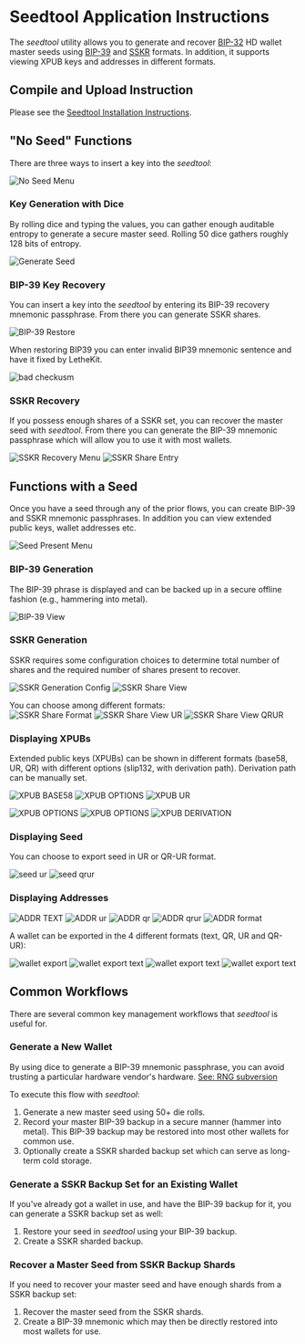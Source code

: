 # Seedtool Application Instructions

The *seedtool* utility allows you to generate and recover
[BIP-32](https://github.com/bitcoin/bips/blob/master/bip-0032.mediawiki)
HD wallet master seeds using
[BIP-39](https://github.com/bitcoin/bips/blob/master/bip-0039.mediawiki)
and
[SSKR](https://github.com/BlockchainCommons/Research/blob/master/papers/bcr-2020-011-sskr.md)
formats. In addition, it supports viewing XPUB keys and addresses in different formats.

## Compile and Upload Instruction

Please see the [Seedtool Installation Instructions](doc/build.md).

## "No Seed" Functions

There are three ways to insert a key into the *seedtool*:

![No Seed Menu](doc/images/no-seed.png)

### Key Generation with Dice

By rolling dice and typing the values, you can gather enough auditable entropy to generate a secure master seed. Rolling 50 dice gathers
roughly 128 bits of entropy.

![Generate Seed](doc/images/generate-seed.png)

### BIP-39 Key Recovery

You can insert a key into the *seedtool* by entering its BIP-39
recovery mnemonic passphrase.  From there you can generate SSKR
shares.

![BIP-39 Restore](doc/images/bip39-restore.png)

When restoring BIP39 you can enter invalid BIP39 mnemonic sentence and have it fixed by LetheKit.

![bad checkusm](doc/images/bip39_bad_checksum.png)

### SSKR Recovery

If you possess enough shares of a SSKR set, you can recover the
master seed with *seedtool*.  From there you can generate the BIP-39
mnemonic passphrase which will allow you to use it with most wallets.

![SSKR Recovery Menu](doc/images/sskr-restore-menu.png) ![SSKR Share Entry](doc/images/sskr-share-restore.png)

## Functions with a Seed

Once you have a seed through any of the prior flows, you can create
BIP-39 and SSKR mnemonic passphrases. In addition you can view extended public
keys, wallet addresses etc. 

![Seed Present Menu](doc/images/seed-present.png)

### BIP-39 Generation

The BIP-39 phrase is displayed and can be backed up in a secure
offline fashion (e.g., hammering into metal).

![BIP-39 View](doc/images/bip39-view.png)

### SSKR Generation

SSKR requires some configuration choices to determine total number of shares
and the required number of shares present to recover.

![SSKR Generation Config](doc/images/config-sskr.png) ![SSKR Share View](doc/images/sskr-share-view.png)

You can choose among different formats:  
![SSKR Share Format](doc/images/sskr-share-format.png)
![SSKR Share View UR](doc/images/sskr-share-view-ur.png) ![SSKR Share View QRUR](doc/images/sskr-share-view-qrur.png)

### Displaying XPUBs

Extended public keys (XPUBs) can be shown in different formats (base58, UR, QR) with different
options (slip132, with derivation path). Derivation path can be manually set.

![XPUB BASE58](doc/images/xpub_base58.png)
![XPUB OPTIONS](doc/images/xpub_options.png)
![XPUB UR](doc/images/xpub_ur.png)

![XPUB OPTIONS](doc/images/xpub_qr_text.png)
![XPUB OPTIONS](doc/images/xpub_qrur.png)
![XPUB DERIVATION](doc/images/xpub_derivation.png)

### Displaying Seed

You can choose to export seed in UR or QR-UR format.

![seed ur](doc/images/seed_ur.png)
![seed qrur](doc/images/seed_qrur.png)


### Displaying Addresses

![ADDR TEXT](doc/images/address_bech32.png) ![ADDR ur](doc/images/address_ur.png)
![ADDR qr](doc/images/address_qr.png) ![ADDR qrur](doc/images/address_qrur.png)
![ADDR format](doc/images/address_format.png)

A wallet can be exported in the 4 different formats (text, QR, UR and QR-UR):

![wallet export](doc/images/wallet_export.png) ![wallet export text](doc/images/wallet_export_text.png)
![wallet export text](doc/images/wallet_export_qr.png) ![wallet export text](doc/images/wallet_export_qrur.png)

## Common Workflows

There are several common key management workflows that *seedtool* is
useful for.

### Generate a New Wallet

By using dice to generate a BIP-39 mnemonic passphrase, you can avoid
trusting a particular hardware vendor's hardware.
[See: RNG subversion](https://en.wikipedia.org/wiki/Random_number_generator_attack#RNG_subversion)

To execute this flow with *seedtool*:
1. Generate a new master seed using 50+ die rolls.
2. Record your master BIP-39 backup in a secure manner (hammer into metal).
   This BIP-39 backup may be restored into most other wallets for common use.
3. Optionally create a SSKR sharded backup set which can serve as
   long-term cold storage.
   
### Generate a SSKR Backup Set for an Existing Wallet

If you've already got a wallet in use, and have the BIP-39 backup for
it, you can generate a SSKR backup set as well:
1. Restore your seed in *seedtool* using your BIP-39 backup.
2. Create a SSKR sharded backup.

### Recover a Master Seed from SSKR Backup Shards

If you need to recover your master seed and have enough shards from a
SSKR backup set:
1. Recover the master seed from the SSKR shards.
2. Create a BIP-39 mnemonic which may then be directly restored into
   most wallets for use.
